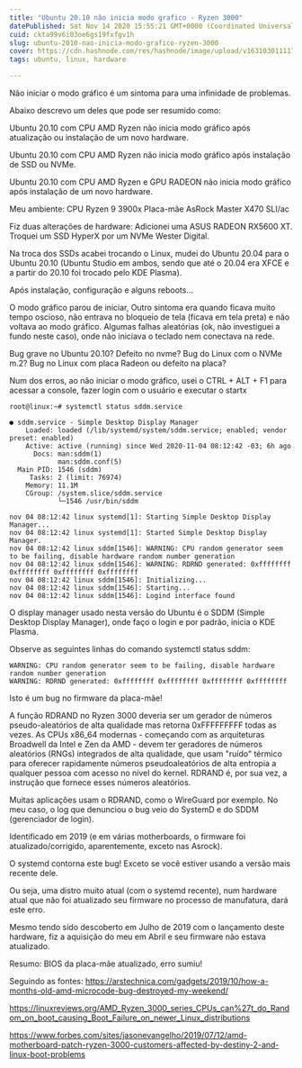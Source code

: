 ```yaml
---
title: "Ubuntu 20.10 não inicia modo grafico - Ryzen 3000"
datePublished: Sat Nov 14 2020 15:55:21 GMT+0000 (Coordinated Universal Time)
cuid: ckta99v6i03oe6gs19fxfgv1h
slug: ubuntu-2010-nao-inicia-modo-grafico-ryzen-3000
cover: https://cdn.hashnode.com/res/hashnode/image/upload/v1631030111175/IsWefi3ap.png
tags: ubuntu, linux, hardware

---
```


Não iniciar o modo gráfico é um sintoma para uma infinidade de problemas.

Abaixo descrevo um deles que pode ser resumido como:

Ubuntu 20.10 com CPU AMD Ryzen não inicia modo gráfico após atualização ou instalação de um novo hardware.

Ubuntu 20.10 com CPU AMD Ryzen não inicia modo gráfico após instalação de SSD ou NVMe.

Ubuntu 20.10 com CPU AMD Ryzen e GPU RADEON não inicia modo gráfico após instalação de um novo hardware.


Meu ambiente:
CPU Ryzen 9 3900x
Placa-mãe AsRock Master X470 SLI/ac

Fiz duas alterações de hardware:
Adicionei uma ASUS RADEON RX5600 XT.
Troquei um SSD HyperX por um NVMe Wester Digital.

Na troca dos SSDs acabei trocando o Linux, mudei do Ubuntu 20.04 para o Ubuntu 20.10 (Ubuntu Studio em ambos, sendo que até o 20.04 era XFCE e a partir do 20.10 foi trocado pelo KDE Plasma).

Após instalação, configuração e alguns reboots...


O modo gráfico parou de iniciar,
Outro sintoma era quando ficava muito tempo oscioso, não entrava no bloqueio de tela (ficava em tela preta) e não voltava ao modo gráfico.
Algumas falhas aleatórias (ok, não investiguei a fundo neste caso), onde não iniciava o teclado nem conectava na rede.

Bug grave no Ubuntu 20.10?
Defeito no nvme?
Bug do Linux com o NVMe m.2?
Bug no Linux com placa Radeon ou defeito na placa?


Num dos erros, ao não iniciar o modo gráfico, usei o CTRL + ALT + F1 para acessar a console, fazer login com o usuário e executar o startx

```
root@linux:~# systemctl status sddm.service 

● sddm.service - Simple Desktop Display Manager
    Loaded: loaded (/lib/systemd/system/sddm.service; enabled; vendor preset: enabled)
    Active: active (running) since Wed 2020-11-04 08:12:42 -03; 6h ago
      Docs: man:sddm(1)
            man:sddm.conf(5)
  Main PID: 1546 (sddm)
     Tasks: 2 (limit: 76974)
    Memory: 11.1M
    CGroup: /system.slice/sddm.service
            └─1546 /usr/bin/sddm

nov 04 08:12:42 linux systemd[1]: Starting Simple Desktop Display Manager...
nov 04 08:12:42 linux systemd[1]: Started Simple Desktop Display Manager.
nov 04 08:12:42 linux sddm[1546]: WARNING: CPU random generator seem to be failing, disable hardware random number generation
nov 04 08:12:42 linux sddm[1546]: WARNING: RDRND generated: 0xffffffff 0xffffffff 0xffffffff 0xffffffff
nov 04 08:12:42 linux sddm[1546]: Initializing...
nov 04 08:12:42 linux sddm[1546]: Starting...
nov 04 08:12:42 linux sddm[1546]: Logind interface found
```


O display manager usado nesta versão do Ubuntu é o SDDM (Simple Desktop Display Manager), onde faço o login e por padrão, inicia o KDE Plasma.


Observe as seguintes linhas do comando systemctl status sddm:
```
WARNING: CPU random generator seem to be failing, disable hardware random number generation
WARNING: RDRND generated: 0xffffffff 0xffffffff 0xffffffff 0xffffffff
```


Isto é um bug no firmware da placa-mãe!

A função RDRAND no Ryzen 3000 deveria ser um gerador de números pseudo-aleatórios de alta qualidade mas retorna 0xFFFFFFFFF todas as vezes.
As CPUs x86_64 modernas - começando com as arquiteturas Broadwell da Intel e Zen da AMD - devem ter geradores de números aleatórios (RNGs) integrados de alta qualidade, que usam "ruído" térmico para oferecer rapidamente números pseudoaleatórios de alta entropia a qualquer pessoa com acesso no nível do kernel. RDRAND é, por sua vez, a instrução que fornece esses números aleatórios.

Muitas aplicações usam o RDRAND, como o WireGuard por exemplo. 
No meu caso, o log que denunciou o bug veio do SystemD e do SDDM (gerenciador de login).

Identificado em 2019 (e em várias motherboards, o firmware foi atualizado/corrigido, aparentemente, exceto nas Asrock).

O systemd contorna este bug! Exceto se você estiver usando a versão mais recente dele.

Ou seja, uma distro muito atual (com o systemd recente), num hardware atual que não foi atualizado seu firmware no processo de manufatura, dará este erro.


Mesmo tendo sido descoberto em Julho de 2019 com o lançamento deste hardware, fiz a aquisição do meu em Abril e seu firmware não estava atualizado.


Resumo:
BIOS da placa-mãe atualizado, erro sumiu!



Seguindo as fontes:
https://arstechnica.com/gadgets/2019/10/how-a-months-old-amd-microcode-bug-destroyed-my-weekend/

https://linuxreviews.org/AMD_Ryzen_3000_series_CPUs_can%27t_do_Random_on_boot_causing_Boot_Failure_on_newer_Linux_distributions

https://www.forbes.com/sites/jasonevangelho/2019/07/12/amd-motherboard-patch-ryzen-3000-customers-affected-by-destiny-2-and-linux-boot-problems